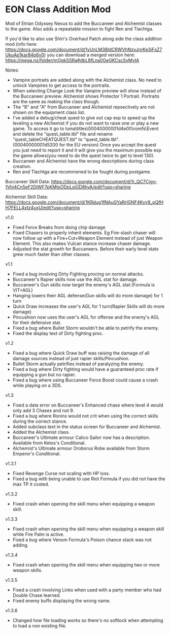 # EON Class Addition Mod
 Mod of Etrian Odyssey Nexus to add the Buccaneer and Alchemist classes to the game. Also adds a repeatable mission to fight Ren and Tlachtga.

If you'd like to also use Shiri's Overhaul Patch along side the class addition mod (info here: https://docs.google.com/document/d/1vUnLM38IdCRWVhNzvJnrKe3iFsZ7UkuAp1kar84p6v0)
you can download a merged version here: https://mega.nz/folder/mOgkSSRa#dbL8fLna0GeGKCscSvMyIA

Notes:

- Vampire portraits are added along with the Alchemist class. No need to unlock Vampires to get access to the portraits.
- When selecting Change Look the Vampire preview will show instead of the Buccaneer preview. Alchemist shows Protector 1 Portrait. Portraits are the same as making the class though.
- The "B" and "A" from Buccaneer and Alchemist repsectively are not shown on the equipment class list.	
- I've added a debug/cheat quest to give out cap exp to speed up the leveling a new Alchemist if you do not want to raise one or play a new game. To access it go to luma\titles\00040000001d4e00\romfs\Event and delete the "quest_table.tbl" file and rename "quest_tableCHEATQUEST.tbl" to "quest_table.tbl". (00040000001d5200 for the EU version) Once you accept the quest you just need to report it and it will give you the maximum possible exp the game allows(you need to do the quest twice to get to level 130).
- Buccaneer and Alchemist have the wrong descriptions during class creation.
- Ren and Tlachtga are recommened to be fought during postgame.
	
Buccaneer Skill Data: https://docs.google.com/document/d/1r_QC7Cjgy-1Vhi4Cn5eF2DlWF7pKMtsODpLsiGD8hvA/edit?usp=sharing

Alchemist Skill Data: https://docs.google.com/document/d/1KRdug1fNAuGYaRrIGNF4Kvy9_pQfHH7FELL4xtz4uxU/edit?usp=sharing
	
	
v1.0

- Fixed Force Breaks from doing chip damage
- Fixed Chasers to properly inherit elements. Eg Fire-slash chaser will now follow up with a Fire+Cut+Weapon Element instead of just Weapon Element. This also makes Vulcan stance increase chaser damage.
- Adjusted the stat growth for Buccaneers. Before their early level stats grew much faster than other classes.


v1.1

- Fixed a bug involving Dirty Fighting procing on normal attacks.
- Buccaneer's Rapier skills now use the AGL stat for damage.
- Buccaneer's Gun skills now target the enemy's AGL stat.(Formula is VIT+AGL)
- Hanging lowers their AGL defense(Gun skills will do more damage) for 1 turn
- Quick Draw increases the user's AGL for 1 turn(Rapier Skills will do more damage)
- Pincushion now uses the user's AGL for offense and the enemy's AGL for their defensive stat.
- Fixed a bug where Bullet Storm wouldn't be able to petrify the enemy.
- Fixed the display text of Dirty fighting proc.


v1.2

- Fixed a bug where Quick Draw buff was raising the damage of all damage sources instead of just rapier skills/Pincushion.
- Bullet Storm actually petrifies instead of paralyzing the enemy.
- Fixed a bug where Dirty fighting would have a guaranteed proc rate if equipping a gun but no rapier.
- Fixed a bug where using Buccaneer Force Boost could cause a crash while playing on a 3DS.


v1.3
- Fixed a data error on Buccaneer's Enhanced chase where level 4 would only add 3 Chases and not 9.
- Fixed a bug where Ronins would not crit when using the correct skills during the correct stance.
- Added subclass text in the status screen for Buccaneer and Alchemist.
- Added the Alchemist class.
- Buccaneer's Ultimate armour Calico Sailor now has a description. Available from Ketos's Conditional.
- Alchemist's Ultimate armour Oroborus Robe available from Storm Emperor's Conditional.

v1.3.1
- Fixed Revenge Curse not scaling with HP loss.
- Fixed a bug with being unable to use Riot Formula if you did not have the max TP it costed.

v1.3.2
- Fixed crash when opening the skill menu when equipping a weapon skill.

v1.3.3
- Fixed crash when opening the skill menu when equipping a weapon skill while Fire Palm is active.
- Fixed a bug where Venom Formula's Poison chance stack was not adding.

v1.3.4
- Fixed crash when opening the skill menu when equipping two or more weapon skills.

v1.3.5
- Fixed a crash involving Links when used with a party member who had Double Chase learned.
- Fixed enemy buffs displaying the wrong name.

v1.3.6
- Changed how file loading works so there's no softlock when attempting to load a non existing file.


